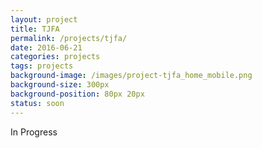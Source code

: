 ```yaml
---
layout: project
title: TJFA
permalink: /projects/tjfa/
date: 2016-06-21
categories: projects
tags: projects
background-image: /images/project-tjfa_home_mobile.png
background-size: 300px
background-position: 80px 20px
status: soon
---
```


In Progress